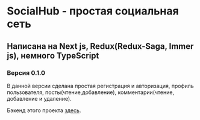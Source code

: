 # SocialHub - простая социальная сеть

## Написана на Next js, Redux(Redux-Saga, Immer js), немного TypeScript

### Версия 0.1.0

В данной версии сделана простая регистрация и авторизация, профиль пользователя, посты(чтение,добавление), комментарии(чтение, добавление и удаление).

Бэкенд этого проекта [здесь](https://github.com/pavel-developer2001/socialhub-backend).
